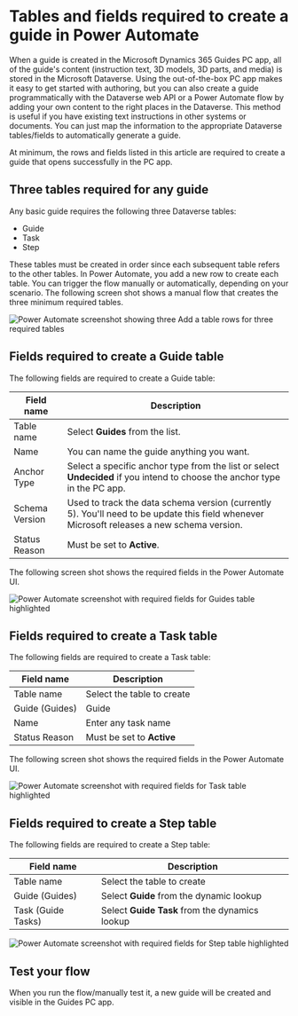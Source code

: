 
# Tables and fields required to create a guide in Power Automate

When a guide is created in the Microsoft Dynamics 365 Guides PC app, all of the guide's content (instruction text, 3D models, 3D parts, and media) is stored in the Microsoft Dataverse. Using the out-of-the-box PC app makes it easy to get started with authoring, but you can also create a guide programmatically with the Dataverse web API or a Power Automate flow by adding your own content to the right places in the Dataverse. This method is useful if you have existing text instructions in other systems or documents. You can just map the information to the appropriate Dataverse tables/fields to automatically generate a guide.

At minimum, the rows and fields listed in this article are required to create a guide that opens successfully in the PC app.

## Three tables required for any guide

Any basic guide requires the following three Dataverse tables:

- Guide
- Task
- Step

These tables must be created in order since each subsequent table refers to the other tables. In Power Automate, you add a new row to create each table. You can trigger the flow manually or automatically, depending on your scenario. The following screen shot shows a manual flow that creates the three minimum required tables.

![Power Automate screenshot showing three Add a table rows for three required tables](media/power-automate-create-tables.PNG "Power Automate screenshot showing three Add a table rows for three required tables")

## Fields required to create a Guide table

The following fields are required to create a Guide table:

|Field name|Description|
|-------------------------------|-------------------------------------------------|
|Table name|Select **Guides** from the list.|
|Name|You can name the guide anything you want.|
|Anchor Type|Select a specific anchor type from the list or select **Undecided** if you intend to choose the anchor type in the PC app.|
|Schema Version|Used to track the data schema version (currently 5). You'll need to be update this field whenever Microsoft releases a new schema version.
|Status Reason|Must be set to **Active**.|

The following screen shot shows the required fields in the Power Automate UI.

![Power Automate screenshot with required fields for Guides table highlighted](media/power-automate-guide-creation-fields.PNG "Power Automate screenshot with required fields for Guides table highlighted")

## Fields required to create a Task table

The following fields are required to create a Task table:

|Field name|Description|
|-------------------------------|-------------------------------------------------|
|Table name|Select the table to create|
|Guide (Guides)|Guide|
|Name|Enter any task name|
|Status Reason|Must be set to **Active**|

The following screen shot shows the required fields in the Power Automate UI.

![Power Automate screenshot with required fields for Task table highlighted](media/power-automate-task-creation-fields.PNG "Power Automate screenshot with required fields for Task table highlighted")

## Fields required to create a Step table

The following fields are required to create a Step table:

|Field name|Description|
|-------------------------------|-------------------------------------------------|
|Table name|Select the table to create|
|Guide (Guides)|Select **Guide** from the dynamic lookup|
|Task (Guide Tasks)|Select **Guide Task** from the dynamics lookup|

![Power Automate screenshot with required fields for Step table highlighted](media/power-automate-step-creation-fields.PNG "Power Automate screenshot with required fields for Step table highlighted")

## Test your flow

When you run the flow/manually test it, a new guide will be created and visible in the Guides PC app. 
